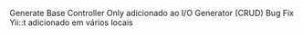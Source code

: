 Generate Base Controller Only adicionado ao I/O Generator (CRUD)
Bug Fix
Yii::t adicionado em vários locais